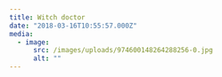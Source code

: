 ```yaml
---
title: Witch doctor
date: "2018-03-16T10:55:57.000Z"
media:
  - image:
      src: /images/uploads/974600148264288256-0.jpg
      alt: ""
---
```

